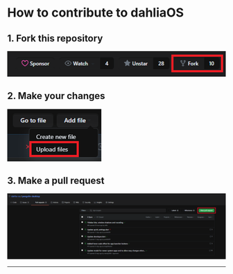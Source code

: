 # How to contribute to dahliaOS

## 1. Fork this repository

![fork](./images/fork.png)

## 2. Make your changes

![changes](./images/upload.png)

## 3. Make a pull request

![pr](./images/pr.png)

***